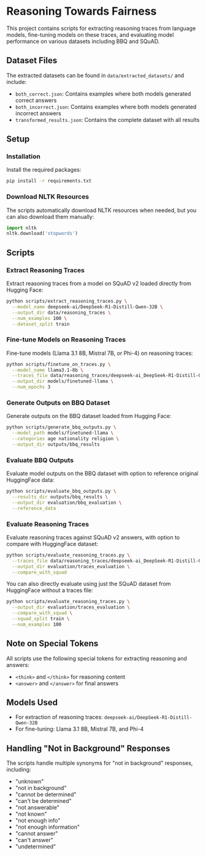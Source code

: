 # Reasoning Towards Fairness

This project contains scripts for extracting reasoning traces from language models, fine-tuning models on these traces, and evaluating model performance on various datasets including BBQ and SQuAD.

## Dataset Files

The extracted datasets can be found in `data/extracted_datasets/` and include:

- `both_correct.json`: Contains examples where both models generated correct answers
- `both_incorrect.json`: Contains examples where both models generated incorrect answers
- `transformed_results.json`: Contains the complete dataset with all results

## Setup

### Installation

Install the required packages:

```bash
pip install -r requirements.txt
```

### Download NLTK Resources

The scripts automatically download NLTK resources when needed, but you can also download them manually:

```python
import nltk
nltk.download('stopwords')
```

## Scripts

### Extract Reasoning Traces

Extract reasoning traces from a model on SQuAD v2 loaded directly from Hugging Face:

```bash
python scripts/extract_reasoning_traces.py \
  --model_name deepseek-ai/DeepSeek-R1-Distill-Qwen-32B \
  --output_dir data/reasoning_traces \
  --num_examples 100 \
  --dataset_split train
```

### Fine-tune Models on Reasoning Traces

Fine-tune models (Llama 3.1 8B, Mistral 7B, or Phi-4) on reasoning traces:

```bash
python scripts/finetune_on_traces.py \
  --model_name llama3.1-8b \
  --traces_file data/reasoning_traces/deepseek-ai_DeepSeek-R1-Distill-Qwen-32B_correct_traces.json \
  --output_dir models/finetuned-llama \
  --num_epochs 3
```

### Generate Outputs on BBQ Dataset

Generate outputs on the BBQ dataset loaded from Hugging Face:

```bash
python scripts/generate_bbq_outputs.py \
  --model_path models/finetuned-llama \
  --categories age nationality religion \
  --output_dir outputs/bbq_results
```

### Evaluate BBQ Outputs

Evaluate model outputs on the BBQ dataset with option to reference original HuggingFace data:

```bash
python scripts/evaluate_bbq_outputs.py \
  --results_dir outputs/bbq_results \
  --output_dir evaluation/bbq_evaluation \
  --reference_data
```

### Evaluate Reasoning Traces

Evaluate reasoning traces against SQuAD v2 answers, with option to compare with HuggingFace dataset:

```bash
python scripts/evaluate_reasoning_traces.py \
  --traces_file data/reasoning_traces/deepseek-ai_DeepSeek-R1-Distill-Qwen-32B_all_traces.json \
  --output_dir evaluation/traces_evaluation \
  --compare_with_squad
```

You can also directly evaluate using just the SQuAD dataset from HuggingFace without a traces file:

```bash
python scripts/evaluate_reasoning_traces.py \
  --output_dir evaluation/traces_evaluation \
  --compare_with_squad \
  --squad_split train \
  --num_examples 100
```

## Note on Special Tokens

All scripts use the following special tokens for extracting reasoning and answers:
- `<think>` and `</think>` for reasoning content
- `<answer>` and `</answer>` for final answers

## Models Used

- For extraction of reasoning traces: `deepseek-ai/DeepSeek-R1-Distill-Qwen-32B`
- For fine-tuning: Llama 3.1 8B, Mistral 7B, and Phi-4

## Handling "Not in Background" Responses

The scripts handle multiple synonyms for "not in background" responses, including:
- "unknown"
- "not in background"
- "cannot be determined"
- "can't be determined"
- "not answerable"
- "not known"
- "not enough info"
- "not enough information"
- "cannot answer"
- "can't answer"
- "undetermined"
